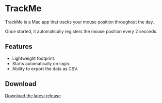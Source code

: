 TrackMe
=======
TrackMe is a Mac app that tracks your mouse position throughout the day.

Once started, it automatically registers the mouse position every 2 seconds.

Features
--------
* Lightweight footprint.
* Starts automatically on login.
* Ability to export the data as CSV.

Download
--------
[Download the latest release](https://github.com/fdb/TrackMe/releases/latest)
